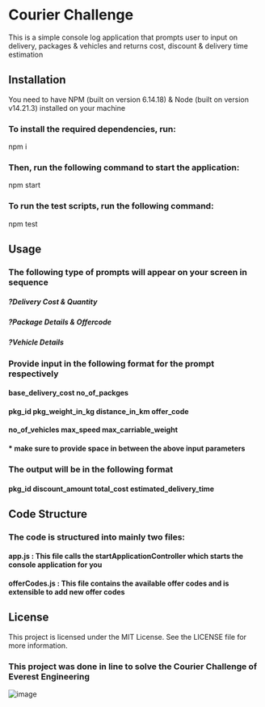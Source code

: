# Courier Challenge
This is a simple console log application that prompts user to input on delivery, packages & vehicles and returns cost, discount & delivery time estimation

## Installation
You need to have NPM (built on version 6.14.18) & Node (built on version v14.21.3) installed on your machine

### To install the required dependencies, run: 
npm i

### Then, run the following command to start the application: 
npm start

### To run the test scripts, run the following command:
npm test

## Usage
### The following type of prompts will appear on your screen in sequence
##### ?Delivery Cost & Quantity     
##### ?Package Details & Offercode
##### ?Vehicle Details            

### Provide input in the following format for the prompt respectively 

#### base_delivery_cost no_of_packges   
#### pkg_id pkg_weight_in_kg distance_in_km offer_code
#### no_of_vehicles max_speed max_carriable_weight

#### * make sure to provide space in between the above input parameters

### The output will be in the following format
#### pkg_id discount_amount total_cost estimated_delivery_time


## Code Structure
### The code is structured into mainly two files:
#### app.js        : This file calls the startApplicationController which starts the console application for you
#### offerCodes.js : This file contains the available offer codes and is extensible to add new offer codes

## License
This project is licensed under the MIT License. See the LICENSE file for more information.

### This project was done in line to solve the Courier Challenge of Everest Engineering
![image](https://user-images.githubusercontent.com/70306828/230071795-f684d24a-0d30-417a-a134-7fc9a9d01eb1.png)
